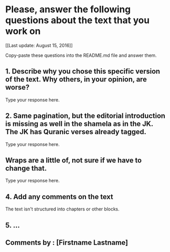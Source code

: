 # Please, answer the following questions about the text that you work on

[[Last update: August 15, 2016]]

Copy-paste these questions into the README.md file and answer them.

## 1. Describe why you chose this specific version of the text. Why others, in your opinion, are worse?

Type your response here.

## 2. Same pagination, but the editorial introduction is missing as well in the shamela as in the JK. The JK has Quranic verses already tagged.

Type your response here.

## Wraps are a little of, not sure if we have to change that.
Type your response here.

## 4. Add any comments on the text

The text isn't structured into chapters or other blocks.
## 5. ...

## Comments by : [Firstname Lastname]
